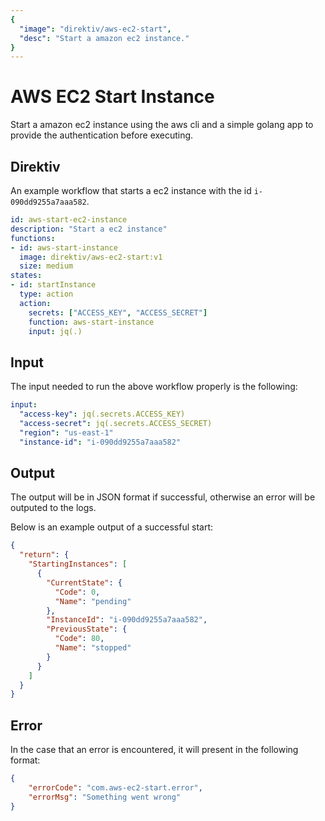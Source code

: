 ```yaml
---
{
  "image": "direktiv/aws-ec2-start",
  "desc": "Start a amazon ec2 instance."
}
---
```


# AWS EC2 Start Instance

Start a amazon ec2 instance using the aws cli and a simple golang app to provide the authentication before executing.

## Direktiv

An example workflow that starts a ec2 instance with the id `i-090dd9255a7aaa582`.

```yaml
id: aws-start-ec2-instance
description: "Start a ec2 instance"
functions:
- id: aws-start-instance
  image: direktiv/aws-ec2-start:v1
  size: medium
states:
- id: startInstance
  type: action
  action:
    secrets: ["ACCESS_KEY", "ACCESS_SECRET"]
    function: aws-start-instance
    input: jq(.)
```

## Input

The input needed to run the above workflow properly is the following:

```yaml
input:
  "access-key": jq(.secrets.ACCESS_KEY)
  "access-secret": jq(.secrets.ACCESS_SECRET)
  "region": "us-east-1"
  "instance-id": "i-090dd9255a7aaa582"
```

## Output

The output will be in JSON format if successful, otherwise an error will be outputed to the logs.

Below is an example output of a successful start:
```json
{
  "return": {
    "StartingInstances": [
      {
        "CurrentState": {
          "Code": 0,
          "Name": "pending"
        },
        "InstanceId": "i-090dd9255a7aaa582",
        "PreviousState": {
          "Code": 80,
          "Name": "stopped"
        }
      }
    ]
  }
}
```

## Error

In the case that an error is encountered, it will present in the following format:

```json
{
    "errorCode": "com.aws-ec2-start.error",
    "errorMsg": "Something went wrong"
}
```